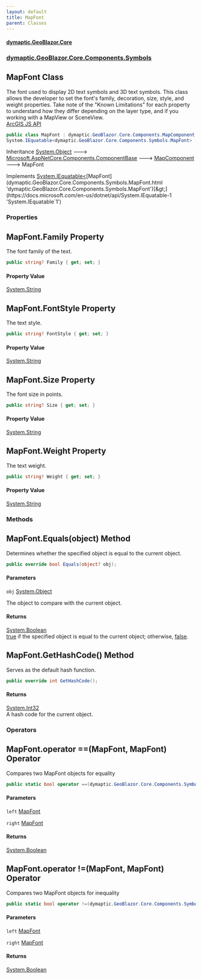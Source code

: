 ```yaml
---
layout: default
title: MapFont
parent: Classes
---
```

#### [dymaptic.GeoBlazor.Core](index.html 'index')
### [dymaptic.GeoBlazor.Core.Components.Symbols](index.html#dymaptic.GeoBlazor.Core.Components.Symbols 'dymaptic.GeoBlazor.Core.Components.Symbols')

## MapFont Class

The font used to display 2D text symbols and 3D text symbols. This class allows the developer to set the font's family, decoration, size, style, and weight properties. Take note of the "Known Limitations" for each property to understand how they differ depending on the layer type, and if you working with a MapView or SceneView.  
<a target="_blank" href="https://developers.arcgis.com/javascript/latest/api-reference/esri-symbols-Font.html">ArcGIS JS API</a>

```csharp
public class MapFont : dymaptic.GeoBlazor.Core.Components.MapComponent,
System.IEquatable<dymaptic.GeoBlazor.Core.Components.Symbols.MapFont>
```

Inheritance [System.Object](https://docs.microsoft.com/en-us/dotnet/api/System.Object 'System.Object') &#129106; [Microsoft.AspNetCore.Components.ComponentBase](https://docs.microsoft.com/en-us/dotnet/api/Microsoft.AspNetCore.Components.ComponentBase 'Microsoft.AspNetCore.Components.ComponentBase') &#129106; [MapComponent](dymaptic.GeoBlazor.Core.Components.MapComponent.html 'dymaptic.GeoBlazor.Core.Components.MapComponent') &#129106; MapFont

Implements [System.IEquatable&lt;](https://docs.microsoft.com/en-us/dotnet/api/System.IEquatable-1 'System.IEquatable`1')[MapFont](dymaptic.GeoBlazor.Core.Components.Symbols.MapFont.html 'dymaptic.GeoBlazor.Core.Components.Symbols.MapFont')[&gt;](https://docs.microsoft.com/en-us/dotnet/api/System.IEquatable-1 'System.IEquatable`1')
### Properties

<a name='dymaptic.GeoBlazor.Core.Components.Symbols.MapFont.Family'></a>

## MapFont.Family Property

The font family of the text.

```csharp
public string? Family { get; set; }
```

#### Property Value
[System.String](https://docs.microsoft.com/en-us/dotnet/api/System.String 'System.String')

<a name='dymaptic.GeoBlazor.Core.Components.Symbols.MapFont.FontStyle'></a>

## MapFont.FontStyle Property

The text style.

```csharp
public string? FontStyle { get; set; }
```

#### Property Value
[System.String](https://docs.microsoft.com/en-us/dotnet/api/System.String 'System.String')

<a name='dymaptic.GeoBlazor.Core.Components.Symbols.MapFont.Size'></a>

## MapFont.Size Property

The font size in points.

```csharp
public string? Size { get; set; }
```

#### Property Value
[System.String](https://docs.microsoft.com/en-us/dotnet/api/System.String 'System.String')

<a name='dymaptic.GeoBlazor.Core.Components.Symbols.MapFont.Weight'></a>

## MapFont.Weight Property

The text weight.

```csharp
public string? Weight { get; set; }
```

#### Property Value
[System.String](https://docs.microsoft.com/en-us/dotnet/api/System.String 'System.String')
### Methods

<a name='dymaptic.GeoBlazor.Core.Components.Symbols.MapFont.Equals(object)'></a>

## MapFont.Equals(object) Method

Determines whether the specified object is equal to the current object.

```csharp
public override bool Equals(object? obj);
```
#### Parameters

<a name='dymaptic.GeoBlazor.Core.Components.Symbols.MapFont.Equals(object).obj'></a>

`obj` [System.Object](https://docs.microsoft.com/en-us/dotnet/api/System.Object 'System.Object')

The object to compare with the current object.

#### Returns
[System.Boolean](https://docs.microsoft.com/en-us/dotnet/api/System.Boolean 'System.Boolean')  
[true](https://docs.microsoft.com/en-us/dotnet/csharp/language-reference/builtin-types/bool 'https://docs.microsoft.com/en-us/dotnet/csharp/language-reference/builtin-types/bool') if the specified object  is equal to the current object; otherwise, [false](https://docs.microsoft.com/en-us/dotnet/csharp/language-reference/builtin-types/bool 'https://docs.microsoft.com/en-us/dotnet/csharp/language-reference/builtin-types/bool').

<a name='dymaptic.GeoBlazor.Core.Components.Symbols.MapFont.GetHashCode()'></a>

## MapFont.GetHashCode() Method

Serves as the default hash function.

```csharp
public override int GetHashCode();
```

#### Returns
[System.Int32](https://docs.microsoft.com/en-us/dotnet/api/System.Int32 'System.Int32')  
A hash code for the current object.
### Operators

<a name='dymaptic.GeoBlazor.Core.Components.Symbols.MapFont.op_Equality(dymaptic.GeoBlazor.Core.Components.Symbols.MapFont,dymaptic.GeoBlazor.Core.Components.Symbols.MapFont)'></a>

## MapFont.operator ==(MapFont, MapFont) Operator

Compares two MapFont objects for equality

```csharp
public static bool operator ==(dymaptic.GeoBlazor.Core.Components.Symbols.MapFont? left, dymaptic.GeoBlazor.Core.Components.Symbols.MapFont? right);
```
#### Parameters

<a name='dymaptic.GeoBlazor.Core.Components.Symbols.MapFont.op_Equality(dymaptic.GeoBlazor.Core.Components.Symbols.MapFont,dymaptic.GeoBlazor.Core.Components.Symbols.MapFont).left'></a>

`left` [MapFont](dymaptic.GeoBlazor.Core.Components.Symbols.MapFont.html 'dymaptic.GeoBlazor.Core.Components.Symbols.MapFont')

<a name='dymaptic.GeoBlazor.Core.Components.Symbols.MapFont.op_Equality(dymaptic.GeoBlazor.Core.Components.Symbols.MapFont,dymaptic.GeoBlazor.Core.Components.Symbols.MapFont).right'></a>

`right` [MapFont](dymaptic.GeoBlazor.Core.Components.Symbols.MapFont.html 'dymaptic.GeoBlazor.Core.Components.Symbols.MapFont')

#### Returns
[System.Boolean](https://docs.microsoft.com/en-us/dotnet/api/System.Boolean 'System.Boolean')

<a name='dymaptic.GeoBlazor.Core.Components.Symbols.MapFont.op_Inequality(dymaptic.GeoBlazor.Core.Components.Symbols.MapFont,dymaptic.GeoBlazor.Core.Components.Symbols.MapFont)'></a>

## MapFont.operator !=(MapFont, MapFont) Operator

Compares two MapFont objects for inequality

```csharp
public static bool operator !=(dymaptic.GeoBlazor.Core.Components.Symbols.MapFont? left, dymaptic.GeoBlazor.Core.Components.Symbols.MapFont? right);
```
#### Parameters

<a name='dymaptic.GeoBlazor.Core.Components.Symbols.MapFont.op_Inequality(dymaptic.GeoBlazor.Core.Components.Symbols.MapFont,dymaptic.GeoBlazor.Core.Components.Symbols.MapFont).left'></a>

`left` [MapFont](dymaptic.GeoBlazor.Core.Components.Symbols.MapFont.html 'dymaptic.GeoBlazor.Core.Components.Symbols.MapFont')

<a name='dymaptic.GeoBlazor.Core.Components.Symbols.MapFont.op_Inequality(dymaptic.GeoBlazor.Core.Components.Symbols.MapFont,dymaptic.GeoBlazor.Core.Components.Symbols.MapFont).right'></a>

`right` [MapFont](dymaptic.GeoBlazor.Core.Components.Symbols.MapFont.html 'dymaptic.GeoBlazor.Core.Components.Symbols.MapFont')

#### Returns
[System.Boolean](https://docs.microsoft.com/en-us/dotnet/api/System.Boolean 'System.Boolean')
